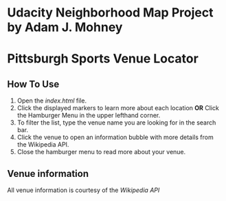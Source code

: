 Udacity Neighborhood Map Project by Adam J. Mohney
==================================================

# Pittsburgh Sports Venue Locator

## How To Use
1. Open the *index.html* file.
2. Click the displayed markers to learn more about each location **OR** Click the Hamburger Menu in the upper lefthand corner.
3. To filter the list, type the venue name you are looking for in the search bar.
4. Click the venue to open an information bubble with more details from the Wikipedia API.
5. Close the hamburger menu to read more about your venue.

## Venue information
All venue information is courtesy of the *Wikipedia API*
